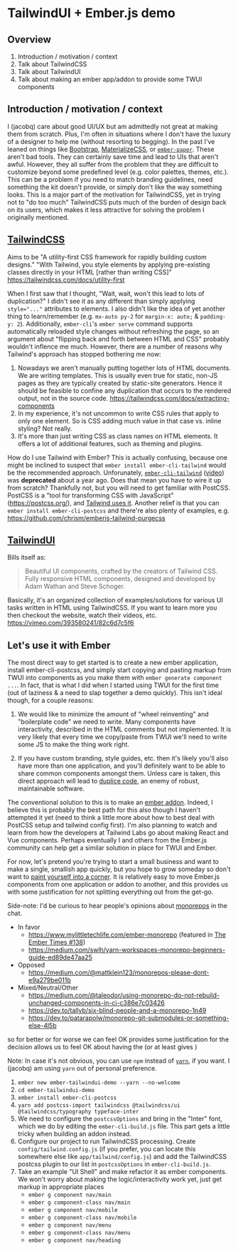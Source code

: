 # TailwindUI + Ember.js demo

## Overview

1. Introduction / motivation / context
2. Talk about TailwindCSS
3. Talk about TailwindUI
4. Talk about making an ember app/addon to provide some TWUI components


## Introduction / motivation / context

I (jacobq) care about good UI/UX but am admittedly not great at making them from scratch.
Plus, I'm often in situations where I don't have the luxury of a designer to help me (without resorting to begging).
In the past I've leaned on things like
[Bootstrap](https://getbootstrap.com/), 
[MaterializeCSS](https://materializecss.com/), or
[`ember-paper`](https://miguelcobain.github.io/ember-paper/#/).
These aren't bad tools. They can certainly save time and lead to UIs that aren't awful.
However, they all suffer from the problem that they are difficult to customize beyond some predefined level
(e.g. color palettes, themes, etc.).
This can be a problem if you need to match branding guidelines, need something the kit doesn't provide, or simply don't like the way something looks.
This is a major part of the motivation for TailwindCSS, yet in trying not to "do too much" TailwindCSS puts much of the burden of design
back on its users, which makes it less attractive for solving the problem I originally mentioned.


## [TailwindCSS](https://tailwindcss.com/)      
Aims to be "A utility-first CSS framework for rapidly building custom designs."
"With Tailwind, you style elements by applying pre-existing classes directly in your HTML [rather than writing CSS]"
https://tailwindcss.com/docs/utility-first

When I first saw that I thought, "Wait, wait, won't this lead to lots of duplication?"
I didn't see it as any different than simply applying `style="..."` attributes to elements.
I also didn't like the idea of yet another thing to learn/remember (e.g. `mx-auto py-2` for `margin-x: auto;` & `padding-y: 2`).
Additionally, `ember-cli`'s `ember serve` command supports automatically reloaded style changes without refreshing the page,
so an argument about "flipping back and forth between HTML and CSS" probably wouldn't inflence me much.
However, there are a number of reasons why Tailwind's approach has stopped bothering me now:
1. Nowadays we aren't manually putting together lots of HTML documents. We are writing templates.
   This is usually even true for static, non-JS pages as they are typically created by static-site generators. 
   Hence it should be feasible to confine any duplication that occurs to the rendered output, not in the source code.
   https://tailwindcss.com/docs/extracting-components  
2. In my experience, it's not uncommon to write CSS rules that apply to only one element. 
   So is CSS adding much value in that case vs. inline styling? Not really.
3. It's more than just writing CSS as class names on HTML elements.
   It offers a lot of additional features, such as theming and plugins. 

How do I use Tailwind with Ember?
This is actually confusing, because one might be inclined to suspect that `ember install ember-cli-tailwind` would be the recommended approach.
Unforunately, [`ember-cli-tailwind`](https://github.com/embermap/ember-cli-tailwind) ([video](https://embermap.com/video/using-postcss-and-tailwind)) was **deprecated** about a year ago. 
Does that mean you have to wire it up from scratch? Thankfully not, but you will need to get familiar with PostCSS.
PostCSS is a "tool for transforming CSS with JavaScript" (https://postcss.org/), and [Tailwind uses it](https://tailwindcss.com/#designed-to-be-customized).
Another relief is that you can `ember install ember-cli-postcss` and there're also plenty of examples, 
e.g. https://github.com/chrism/emberjs-tailwind-purgecss 


## [TailwindUI](https://tailwindui.com/)
Bills itself as:

> Beautiful UI components, crafted by the creators of Tailwind CSS.
> Fully responsive HTML components, designed and developed by Adam Wathan and Steve Schoger.

Basically, it's an organized collection of examples/solutions for various UI tasks written in HTML using TailwindCSS.
If you want to learn more you then checkout the website, watch their videos, etc.    
https://vimeo.com/393580241/82c6d7c5f6


## Let's use it with Ember

The most direct way to get started is to create a new ember application, install ember-cli-postcss, 
and simply start copying and pasting markup from TWUI into components as you make them with `ember generate component ...`.
In fact, that is what I did when I started using TWUI for the first time (out of laziness & a need to slap together a demo quickly).
This isn't ideal though, for a couple reasons:

1. We would like to minimize the amount of "wheel reinventing" and "boilerplate code" we need to write.
   Many components have interactivity, described in the HTML comments but not implemented.
   It is very likely that every time we copy/paste from TWUI we'll need to write some JS to make the thing work right.  

2. If you have custom branding, style guides, etc. then it's likely you'll also have more than one application,
   and you'll definitely want to be able to share common components amongst them.
   Unless care is taken, this direct approach will lead to [duplice code](https://en.wikipedia.org/wiki/Duplicate_code), 
   an enemy of robust, maintainable software.   

The conventional solution to this is to make an [ember addon](https://cli.emberjs.com/release/writing-addons/).
Indeed, I believe this is probably the best path for this also though I haven't attempted it yet
(need to think a little more about how to best deal with PostCSS setup and tailwind config first).
I'm also planning to watch and learn from how the developers at Tailwind Labs go about making React and Vue components.
Perhaps eventually I and others from the Ember.js community can help get a similar solution in place for TWUI and Ember.
 
For now, let's pretend you're trying to start a small business and want to make a single, smallish app quickly,
but you hope to grow someday so don't want to [paint yourself into a corner](https://idioms.thefreedictionary.com/paint+into+a+corner).
It is relatively easy to move Ember.js components from one application or addon to another, and this provides us with some
justification for not splitting everything out from the get-go. 

Side-note: I'd be curious to hear people's opinions about [monorepos](https://en.wikipedia.org/wiki/Monorepo) in the chat.

* In favor 
  - https://www.mylittletechlife.com/ember-monorepo (featured in [The Ember Times #138](https://blog.emberjs.com/2020/03/06/the-ember-times-issue-138.html))
  - https://medium.com/swlh/yarn-workspaces-monorepo-beginners-guide-ed89de47aa25
* Opposed
  - https://medium.com/@mattklein123/monorepos-please-dont-e9a279be011b
* Mixed/Neutral/Other
  - https://medium.com/@taleodor/using-monorepo-do-not-rebuild-unchanged-components-in-ci-c386e7c03426
  - https://dev.to/tallyb/six-blind-people-and-a-monorepo-1n49
  - https://dev.to/patarapolw/monorepo-git-submodules-or-something-else-4l5b

so for better or for worse we can feel OK 
provides some justification for the decision  allows us to feel OK about having the 
(or at least gives )  
 
Note: In case it's not obvious, you can use `npm` instead of [`yarn`](https://classic.yarnpkg.com/lang/en/), if you want.
I (jacobq) am using `yarn` out of personal preference.

1. `ember new ember-tailwindui-demo --yarn --no-welcome`
2. `cd ember-tailwindui-demo`
3. `ember install ember-cli-postcss`
4. `yarn add postcss-import tailwindcss @tailwindcss/ui @tailwindcss/typography typeface-inter`
5. We need to configure the `postcssOptions` and bring in the "Inter" font,
   which we do by editing the `ember-cli-build.js` file.
   This part gets a little tricky when building an addon instead.
6. Configure our project to run TailwindCSS processing.
   Create `config/tailwind.config.js`
   (if you prefer, you can locate this somewhere else like `app/tailwind/config.js`)
   and add the TailwindCSS postcss plugin to our list in `postcssOptions` in `ember-cli-build.js`.
7. Take an example "UI Shell" and make refactor it as ember components.
   We won't worry about making the logic/interactivity work yet, just get markup in appropriate places
   * `ember g component nav/main`
   * `ember g component-class nav/main`
   * `ember g component nav/mobile`
   * `ember g component-class nav/mobile`
   * `ember g component nav/menu`
   * `ember g component-class nav/menu`
   * `ember g component nav/heading`


